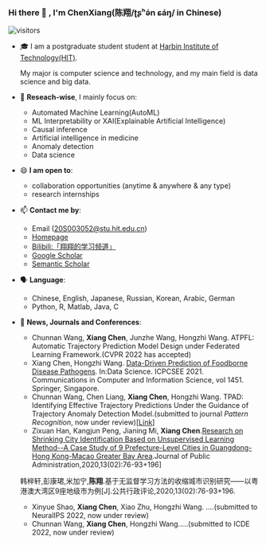 ### Hi there 👋 , I'm ChenXiang(陈翔/ʈʂʰə́n ɕáŋ/ in Chinese)

![visitors](https://visitor-badge.glitch.me/badge?page_id=https://github.com/ChenXiang1998)

- 🎓 I am a postgraduate student student at [Harbin Institute of Technology(HIT)](http://www.hit.edu.cn).

  My major is computer science and technology, and my main field is data science and big data.

- 🔭 **Reseach-wise**, I mainly focus on:
    - Automated Machine Learning(AutoML)
    - ML Interpretability or XAI(Explainable Artificial Intelligence)
    - Causal inference
    - Artificial intelligence in medicine
    - Anomaly detection
    - Data science

- 😄 **I am open to**:
    - collaboration opportunities (anytime & anywhere & any type)
    - research internships

- 📫 **Contact me by**:
    - Email (20S003052@stu.hit.edu.cn)
    - [Homepage](https://chenxiang1998.github.io/)
    - [Bilibili:「翔翔的学习频道」](https://space.bilibili.com/1586658)
    - [Google Scholar](https://scholar.google.com.hk/citations?user=-_-FfdQAAAAJ&hl=zh-CN)
    - [Semantic Scholar](https://www.semanticscholar.org/author/Xiang-Chen/2143735745)

- 🗣️ **Language**:
    - Chinese, English, Japanese, Russian, Korean, Arabic, German
    - Python, R, Matlab, Java, C

- 💬 **News, Journals and Conferences**:
    - Chunnan Wang, **Xiang Chen**, Junzhe Wang, Hongzhi Wang. ATPFL: Automatic Trajectory Prediction Model Design under Federated Learning Framework.(CVPR 2022 has accepted)
     - Xiang Chen, Hongzhi Wang. [Data-Driven Prediction of Foodborne Disease Pathogens](https://link.springer.com/chapter/10.1007/978-981-16-5940-9_8). In:Data Science. ICPCSEE 2021. Communications in Computer and Information Science, vol 1451. Springer, Singapore.
     - Chunnan Wang, Chen Liang, **Xiang Chen**, Hongzhi Wang. TPAD: Identifying Effective Trajectory Predictions Under the Guidance of Trajectory Anomaly Detection Model.(submitted to journal *Pattern Recognition*, now under review)[[Link](https://arxiv.org/abs/2201.02941)]
     - Zixuan Han, Kangjun Peng, Jianing Mi, **Xiang Chen**.[Research on Shrinking City Identification Based on Unsupervised Learning Method--A Case Study of 9 Prefecture-Level Cities in Guangdong-Hong Kong-Macao Greater Bay Area](https://kns.cnki.net/KCMS/detail/detail.aspx?dbcode=CJFD&filename=GGXZ202002007).Journal of Public Administration,2020,13(02):76-93+196]
     
     韩梓轩,彭康珺,米加宁,**陈翔**.基于无监督学习方法的收缩城市识别研究——以粤港澳大湾区9座地级市为例[J].公共行政评论,2020,13(02):76-93+196.
     - Xinyue Shao, **Xiang Chen**, Xiao Zhu, Hongzhi Wang. ....(submitted to NeuralIPS 2022, now under review)
     - Chunnan Wang, **Xiang Chen**, Hongzhi Wang.....(submitted to ICDE 2022, now under review)
#    



